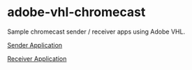 # adobe-vhl-chromecast
Sample chromecast sender / receiver apps using Adobe VHL. 

[Sender Application](sender/chrome/index.html)

[Receiver Application](receiver/index.html)
